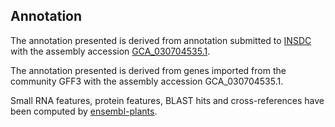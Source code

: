 **Annotation**
----------

The annotation presented is derived from annotation submitted to
[INSDC](http://www.insdc.org) with the assembly accession [GCA\_030704535.1](http://www.ebi.ac.uk/ena/data/view/GCA_030704535.1).

The annotation presented is derived from genes imported from the community GFF3 with the assembly accession GCA_030704535.1.

Small RNA features, protein features, BLAST hits and cross-references have been
computed by [ensembl-plants](https://plants.ensembl.org/info/genome/annotation/index.html).
